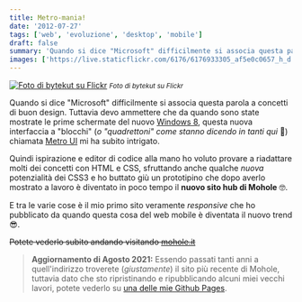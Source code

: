 ```yaml
---
title: Metro-mania!
date: '2012-07-27'
tags: ['web', 'evoluzione', 'desktop', 'mobile']
draft: false
summary: 'Quando si dice "Microsoft" difficilmente si associa questa parola a concetti di buon design. Tuttavia devo ammettere che da quando sono state mostrate le prime schermate del nuovo Windows 8, questa nuova interfaccia a "blocchi" (o "quadrettoni" come stanno dicendo in tanti qui 🤣) chiamata Metro UI mi ha subito intrigato.'
images: ['https://live.staticflickr.com/6176/6176933305_af5e0c0657_h_d.jpg']
---
```


[![Foto di bytekut su Flickr](https://live.staticflickr.com/6176/6176933305_af5e0c0657_h_d.jpg)](https://www.flickr.com/photos/65839047@N07/6176933305/in/photolist-apQp56-apQp58-ze1fKs-rRsY1g-2kRX6hN-2hK2eNw-pphpfU-2m2r8Hp-24nxmjz-kddGkX-2fdKm3d-PpMKBH-2jcmBVe-24gCVCH-2dfaoAo-2m9EPuy-2hurnfd-2iS3txu-qErUxp-2i6EkdV-BdoSMX-nm4tUY-dnGyp8-ohwztN-2jfRmtP-GSqALp-rkXo4C-FzGUrM-MLjMqe-oME4ga-AEmS7F-2daTrpT-xaYV2X-NxVHVy-CRzTk6-HzcGuR-r9KSvp-FBXNGf-CyqPes-H6uAHu-dnHY2R-2kW1K1d-8zF4fa-2m9JDdC-BVr57S-D8ejTo-5ZuFHq-2iFe9jZ-2m8mB5V-NFjdYi) <small>_Foto di bytekut su Flickr_</small>

Quando si dice "Microsoft" difficilmente si associa questa parola a concetti di buon design. Tuttavia devo ammettere che da quando sono state mostrate le prime schermate del nuovo [Windows 8](https://it.wikipedia.org/wiki/Windows_8), questa nuova interfaccia a "blocchi" (_o "quadrettoni" come stanno dicendo in tanti qui_ 🤣) chiamata [Metro UI](https://it.wikipedia.org/wiki/Modern_UI) mi ha subito intrigato.

Quindi ispirazione e editor di codice alla mano ho voluto provare a riadattare molti dei concetti con HTML e CSS, sfruttando anche qualche _nuova_ potenzialità dei CSS3 e ho buttato giù un prototipino che dopo averlo mostrato a lavoro è diventato in poco tempo il **nuovo sito hub di Mohole** 🤓.

E tra le varie cose è il mio primo sito veramente _responsive_ che ho pubblicato da quando questa cosa del web mobile è diventata il nuovo trend 😎.

~~Potete vederlo subito andando visitando [mohole.it](https://www.mohole.it)~~

> **Aggiornamento di Agosto 2021:** Essendo passati tanti anni a quell'indirizzo troverete (_giustamente_) il sito più recente di Mohole, tuttavia dato che sto ripristinando e ripubblicando alcuni miei vecchi lavori, potete vederlo su [una delle mie Github Pages](https://moebiusmania.github.io/mohole-2012/).
